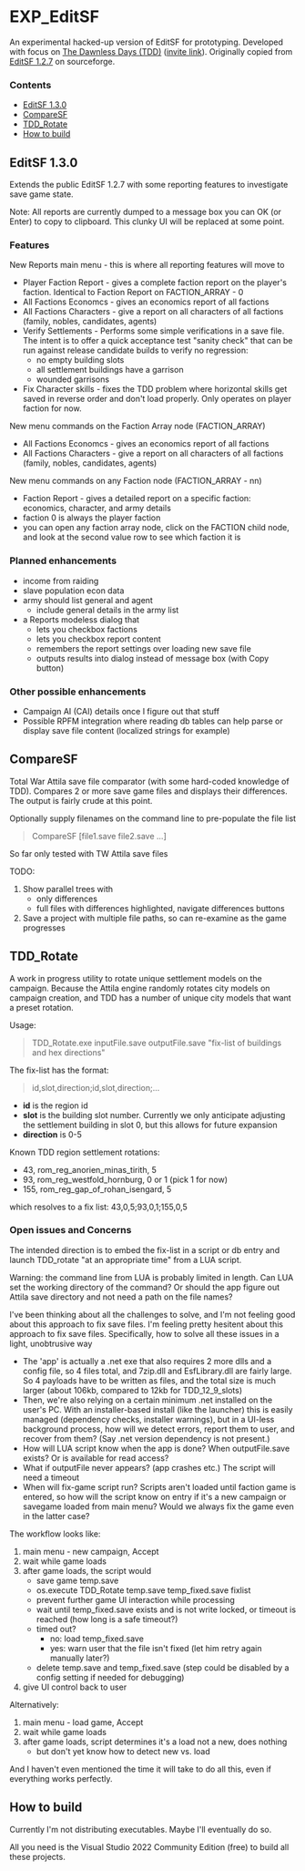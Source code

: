 # EXP_EditSF
An experimental hacked-up version of EditSF for prototyping.
Developed with focus on [The Dawnless Days (TDD)](https://discord.com/channels/328911806372511744/811928236752896020) ([invite link](https://discord.gg/tdd)).
Originally copied from [EditSF 1.2.7](https://sourceforge.net/p/packfilemanager/code/HEAD/tree/trunk/) on sourceforge.

### Contents
- [EditSF 1.3.0](#EditSF-1.3.0)
- [CompareSF](#CompareSF)
- [TDD_Rotate](#TDD_Rotate)
- [How to build](#How-to-build)

## EditSF 1.3.0
Extends the public EditSF 1.2.7 with some reporting features to investigate save game state.

Note: All reports are currently dumped to a message box you can OK (or Enter) to copy to clipboard.
This clunky UI will be replaced at some point.

### Features
New Reports main menu - this is where all reporting features will move to
- Player Faction Report - gives a complete faction report on the player's faction.  Identical to Faction Report on FACTION_ARRAY - 0
- All Factions Economcs - gives an economics report of all factions
- All Factions Characters - give a report on all characters of all factions (family, nobles, candidates, agents)
- Verify Settlements - Performs some simple verifications in a save file.  The intent is to offer a quick acceptance test "sanity check" that can be run against release candidate builds to verify no regression:
  - no empty building slots
  - all settlement buildings have a garrison
  - wounded garrisons
- Fix Character skills - fixes the TDD problem where horizontal skills get saved in reverse order and don't load properly.  Only operates on player faction for now.

New menu commands on the Faction Array node (FACTION_ARRAY)
- All Factions Economcs - gives an economics report of all factions
- All Factions Characters - give a report on all characters of all factions (family, nobles, candidates, agents)

New menu commands on any Faction node (FACTION_ARRAY - nn)
- Faction Report - gives a detailed report on a specific faction: economics, character, and army details
 - faction 0 is always the player faction
 - you can open any faction array node, click on the FACTION child node, and look at the second value row to see which faction it is

### Planned enhancements
- income from raiding
- slave population econ data
- army should list general and agent
	- include general details in the army list
- a Reports modeless dialog that
	- lets you checkbox factions
	- lets you checkbox report content
	- remembers the report settings over loading new save file
	- outputs results into dialog instead of message box (with Copy button)

### Other possible enhancements
- Campaign AI (CAI) details once I figure out that stuff
- Possible RPFM integration where reading db tables can help parse or display save file content (localized strings for example)

## CompareSF
Total War Attila save file comparator (with some hard-coded knowledge of TDD).
Compares 2 or more save game files and displays their differences.
The output is fairly crude at this point.

Optionally supply filenames on the command line to pre-populate the file list

>    CompareSF  [file1.save  file2.save  ...]

So far only tested with TW Attila save files

TODO:
1. Show parallel trees with
	- only differences
	- full files with differences highlighted, navigate differences buttons
2. Save a project with multiple file paths, so can re-examine as the game progresses

## TDD_Rotate
A work in progress utility to rotate unique settlement models on the campaign.
Because the Attila engine randomly rotates city models on campaign creation, and TDD has a number of unique city models that want a preset rotation.

Usage:

>	TDD_Rotate.exe inputFile.save  outputFile.save  "fix-list of buildings and hex directions"

The fix-list has the format:

>	id,slot,direction;id,slot,direction;...

- **id** is the region id
- **slot** is the building slot number.  Currently we only anticipate adjusting the settlement building in slot 0, but this allows for future expansion
- **direction** is 0-5

Known TDD region settlement rotations:
- 43, rom_reg_anorien_minas_tirith, 5
- 93, rom_reg_westfold_hornburg, 0 or 1 (pick 1 for now)
- 155, rom_reg_gap_of_rohan_isengard, 5

which resolves to a fix list: 43,0,5;93,0,1;155,0,5

### Open issues and Concerns
The intended direction is to embed the fix-list in a script or db entry and launch TDD_rotate "at an appropriate time" from a LUA script.

Warning: the command line from LUA is probably limited in length.
Can LUA set the working directory of the command?
Or should the app figure out Attila save directory and not need a path on the file names?

I've been thinking about all the challenges to solve, and I'm not feeling good about this approach to fix save files.
I'm feeling pretty hesitent about this approach to fix save files.
Specifically, how to solve all these issues in a light, unobtrusive way
- The 'app' is actually a .net exe that also requires 2 more dlls and a config file, so 4 files total, and 7zip.dll and EsfLibrary.dll are fairly large.  So 4 payloads have to be written as files, and the total size is much larger (about 106kb, compared to 12kb for TDD_12_9_slots)
- Then, we're also relying on a certain minimum .net installed on the user's PC.  With an installer-based install (like the launcher) this is easily managed (dependency checks, installer warnings), but in a UI-less background process, how will we detect errors, report them to user, and recover from them?  (Say .net version dependency is not present.)
- How will LUA script know when the app is done?  When outputFile.save exists?  Or is available for read access?
- What if outputFile never appears?  (app crashes etc.)  The script will need a timeout
- When will fix-game script run?  Scripts aren't loaded until faction game is entered, so how will the script know on entry if it's a new campaign or savegame loaded from main menu?  Would we always fix the game even in the latter case?

The workflow looks like:
1. main menu - new campaign, Accept
2. wait while game loads
3. after game loads, the script would
	- save game temp.save
	- os.execute TDD_Rotate temp.save temp_fixed.save fixlist
	- prevent further game UI interaction while processing
	- wait until temp_fixed.save exists and is not write locked, or timeout is reached (how long is a safe timeout?)
	- timed out?
      - no: load temp_fixed.save
      - yes: warn user that the file isn't fixed (let him retry again manually later?)
	- delete temp.save and temp_fixed.save (step could be disabled by a config setting if needed for debugging)
4. give UI control back to user

Alternatively:
1. main menu - load game, Accept
2. wait while game loads
3. after game loads, script determines it's a load not a new, does nothing
	- but don't yet know how to detect new vs. load

And I haven't even mentioned the time it will take to do all this, even if everything works perfectly.

## How to build
Currently I'm not distributing executables.  Maybe I'll eventually do so.

All you need is the Visual Studio 2022 Community Edition (free) to build all these projects.
